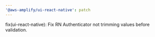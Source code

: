 ```yaml
---
'@aws-amplify/ui-react-native': patch
---
```


fix(ui-react-native): Fix RN Authenticator not trimming values before validation.
